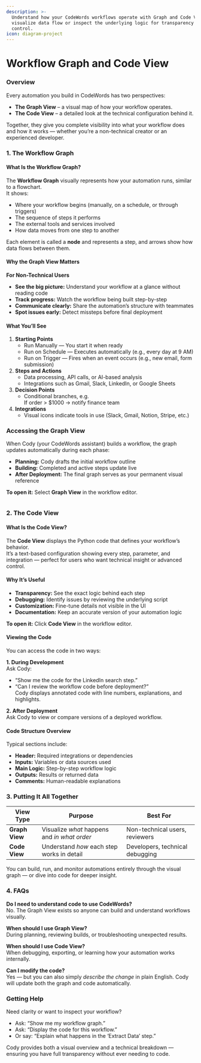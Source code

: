 ```yaml
---
description: >-
  Understand how your CodeWords workflows operate with Graph and Code Views —
  visualize data flow or inspect the underlying logic for transparency and
  control.
icon: diagram-project
---
```


# Workflow Graph and Code View

### **Overview**

Every automation you build in CodeWords has two perspectives:

* **The Graph View** – a visual map of how your workflow operates.
* **The Code View** – a detailed look at the technical configuration behind it.

Together, they give you complete visibility into what your workflow does and how it works — whether you’re a non-technical creator or an experienced developer.

### **1. The Workflow Graph**

#### **What Is the Workflow Graph?**

The **Workflow Graph** visually represents how your automation runs, similar to a flowchart.\
It shows:

* Where your workflow begins (manually, on a schedule, or through triggers)
* The sequence of steps it performs
* The external tools and services involved
* How data moves from one step to another

Each element is called a **node** and represents a step, and arrows show how data flows between them.

#### **Why the Graph View Matters**

**For Non-Technical Users**

* **See the big picture:** Understand your workflow at a glance without reading code
* **Track progress:** Watch the workflow being built step-by-step
* **Communicate clearly:** Share the automation’s structure with teammates
* **Spot issues early:** Detect missteps before final deployment

#### **What You’ll See**

1. **Starting Points**
   * Run Manually — You start it when ready
   * Run on Schedule — Executes automatically (e.g., every day at 9 AM)
   * Run on Trigger — Fires when an event occurs (e.g., new email, form submission)
2. **Steps and Actions**
   * Data processing, API calls, or AI-based analysis
   * Integrations such as Gmail, Slack, LinkedIn, or Google Sheets
3. **Decision Points**
   * Conditional branches, e.g.\
     If order > $1000 → notify finance team
4. **Integrations**
   * Visual icons indicate tools in use (Slack, Gmail, Notion, Stripe, etc.)

### **Accessing the Graph View**

When Cody (your CodeWords assistant) builds a workflow, the graph updates automatically during each phase:

* **Planning:** Cody drafts the initial workflow outline
* **Building:** Completed and active steps update live
* **After Deployment:** The final graph serves as your permanent visual reference

**To open it:** Select **Graph View** in the workflow editor.

<figure><img src="../.gitbook/assets/graph.gif" alt=""><figcaption></figcaption></figure>

### **2. The Code View**

#### **What Is the Code View?**

The **Code View** displays the Python code that defines your workflow’s behavior.\
It’s a text-based configuration showing every step, parameter, and integration — perfect for users who want technical insight or advanced control.

#### **Why It’s Useful**

* **Transparency:** See the exact logic behind each step
* **Debugging:** Identify issues by reviewing the underlying script
* **Customization:** Fine-tune details not visible in the UI
* **Documentation:** Keep an accurate version of your automation logic

**To open it:** Click **Code View** in the workflow editor.

#### **Viewing the Code**

You can access the code in two ways:

**1. During Development**\
Ask Cody:

* “Show me the code for the LinkedIn search step.”
* “Can I review the workflow code before deployment?”\
  Cody displays annotated code with line numbers, explanations, and highlights.

**2. After Deployment**\
Ask Cody to view or compare versions of a deployed workflow.

#### **Code Structure Overview**

Typical sections include:

* **Header:** Required integrations or dependencies
* **Inputs:** Variables or data sources used
* **Main Logic:** Step-by-step workflow logic
* **Outputs:** Results or returned data
* **Comments:** Human-readable explanations

### **3. Putting It All Together**

| View Type      | Purpose                                      | Best For                        |
| -------------- | -------------------------------------------- | ------------------------------- |
| **Graph View** | Visualize _what_ happens and _in what order_ | Non-technical users, reviewers  |
| **Code View**  | Understand _how_ each step works in detail   | Developers, technical debugging |

You can build, run, and monitor automations entirely through the visual graph — or dive into code for deeper insight.

### **4. FAQs**

**Do I need to understand code to use CodeWords?**\
No. The Graph View exists so anyone can build and understand workflows visually.

**When should I use Graph View?**\
During planning, reviewing builds, or troubleshooting unexpected results.

**When should I use Code View?**\
When debugging, exporting, or learning how your automation works internally.

**Can I modify the code?**\
Yes — but you can also simply _describe the change_ in plain English. Cody will update both the graph and code automatically.

### **Getting Help**

Need clarity or want to inspect your workflow?

* Ask: “Show me my workflow graph.”
* Ask: “Display the code for this workflow.”
* Or say: “Explain what happens in the ‘Extract Data’ step.”

Cody provides both a visual overview and a technical breakdown — ensuring you have full transparency without ever needing to code.

<figure><img src="../.gitbook/assets/code.gif" alt=""><figcaption></figcaption></figure>
